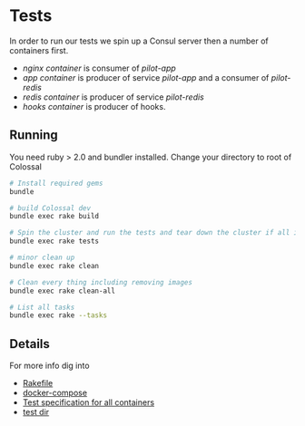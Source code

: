 # Tests

In order to run our tests we spin up a Consul server then a number of containers first.

* _nginx container_ is consumer of _pilot-app_
* _app container_ is producer of service _pilot-app_ and a consumer of _pilot-redis_
* _redis container_ is producer of service _pilot-redis_
* _hooks container_ is producer of hooks.

## Running

You need ruby > 2.0 and bundler installed. Change your directory to root of Colossal

```sh
# Install required gems
bundle

# build Colossal dev
bundle exec rake build

# Spin the cluster and run the tests and tear down the cluster if all is good
bundle exec rake tests

# minor clean up
bundle exec rake clean

# Clean every thing including removing images
bundle exec rake clean-all

# List all tasks
bundle exec rake --tasks
```

## Details

For more info dig into

* [Rakefile](Rakefile)
* [docker-compose](test/docker-compose.yml)
* [Test specification for all containers](test/spec)
* [test dir](test)

